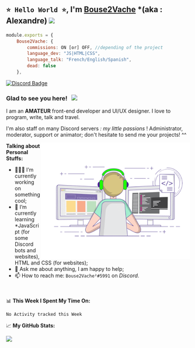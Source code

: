 ## `⭐ Hello World ⭐`, I'm <a href="https://nohello.net/" target="_blank">Bouse2Vache</a> *(aka : Alexandre) <img src="https://media.giphy.com/media/hvRJCLFzcasrR4ia7z/giphy.gif" width="25px">
```js
module.exports = {
    Bouse2Vache: {
        commissions: ON [or] OFF, //depending of the project
        language_dev: "JS|HTML|CSS",
        language_talk: "French/English/Spanish",
        dead: false
    },
```

[![Discord Badge](https://img.shields.io/badge/-Discord-5865F2?style=flat-square&logo=Discord&logoColor=white)](https://discord.com/users/922559378815602791)

### Glad to see you here! &nbsp; ![](https://visitor-badge.glitch.me/badge?page_id=Bouse2Vache)

I am an **AMATEUR** front-end developer and UI/UX designer. I love to program, write, talk and travel.

I'm also staff on many Discord servers *: my little passions* ! Administrator, moderator, support or animator; don't hesitate to send me your projects! ^^

<img align="right" alt="GIF" src="https://github.com/Bouse2Vache/Bouse2Vache/blob/main/coding.gif?raw=true" width="408" height="318" />
  

**Talking about Personal Stuffs:**

- 👨🏻‍💻 I’m currently working on something cool;
- 🚀 I’m currently learning *JavaScript (for some Discord bots and websites), HTML and CSS (for websites);
- 💬 Ask me about anything, I am happy to help;
- 📫 How to reach me: `Bouse2Vache²#5991` on *Discord*.

</br>

📊 **This Week I Spent My Time On:**
<!--START_SECTION:waka-->
```text
No Activity tracked this Week
```
<!--END_SECTION:waka-->


📈 **My GitHub Stats:**

<p>
  <img height="180em" src="https://github-readme-stats.vercel.app/api?username=Bouse2Vache&show_icons=true&hide_border=true&&count_private=true&include_all_commits=true" />
